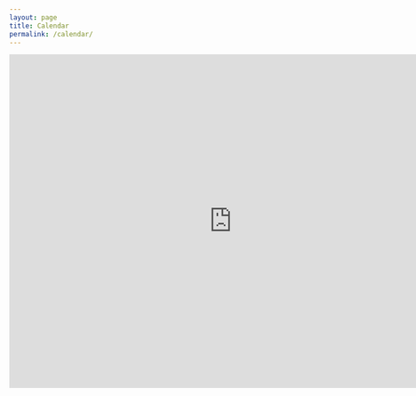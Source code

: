 ```yaml
---
layout: page
title: Calendar
permalink: /calendar/
---
```


<!-- Responsive iFrame -->
<div class="responsive-iframe-container">
    <iframe src="https://calendar.google.com/calendar/embed?showTitle=0&amp;height=600&amp;wkst=1&amp;bgcolor=%23FFFFFF&amp;src=f4tb5tiginfjqm48hu6o8h63d4%40group.calendar.google.com&amp;color=%232952A3&amp;ctz=America%2FLos_Angeles" style="border-width:0" width="800" height="600" frameborder="0" scrolling="no"></iframe>
</div>

